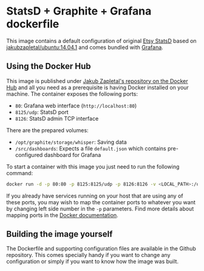 # StatsD + Graphite + Grafana dockerfile

This image contains a default configuration of original [Etsy StatsD](https://github.com/etsy/statsd/) based on [jakubzapletal/ubuntu:14.04.1](https://github.com/jakubzapletal/docker-ubuntu/tree/14.04.1)
and comes bundled with [Grafana](http://grafana.org/).

## Using the Docker Hub
 
This image is published under [Jakub Zapletal's repository on the Docker Hub](https://hub.docker.com/u/jakubzapletal/) and all you need as a prerequisite is having Docker installed on your machine.
The container exposes the following ports:

- `80`: Grafana web interface (`http://localhost:80`)
- `8125/udp`: StatsD port
- `8126`: StatsD admin TCP interface

There are the prepared volumes:

- `/opt/graphite/storage/whisper`: Saving data
- `/src/dashboards`: Expects a file `default.json` which contains pre-configured dashboard for Grafana

To start a container with this image you just need to run the following command:

```bash
docker run -d -p 80:80 -p 8125:8125/udp -p 8126:8126 -v <LOCAL_PATH>:/opt/graphite/storage/whisper -v <LOCAL_PATH>:/src/dashboards --name statsd jakubzapletal/statsd
```

If you already have services running on your host that are using any of these ports, you may wish to map the container
ports to whatever you want by changing left side number in the `-p` parameters. Find more details about mapping ports
in the [Docker documentation](http://docs.docker.com/userguide/dockerlinks/).

## Building the image yourself

The Dockerfile and supporting configuration files are available in the Github repository. This comes specially handy if you want to change any configuration or simply if you want to know how the image was built.
